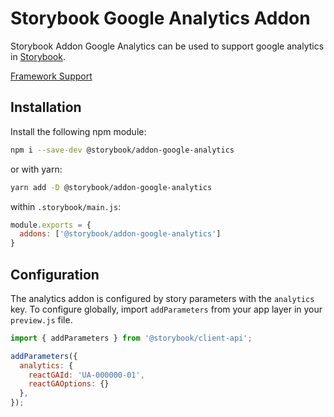 # Storybook Google Analytics Addon

Storybook Addon Google Analytics can be used to support google analytics in [Storybook](https://storybook.js.org).

[Framework Support](https://github.com/storybookjs/storybook/blob/master/ADDONS_SUPPORT.md)

## Installation

Install the following npm module:

```sh
npm i --save-dev @storybook/addon-google-analytics
```

or with yarn:

```sh
yarn add -D @storybook/addon-google-analytics
```

within `.storybook/main.js`:

```js
module.exports = {
  addons: ['@storybook/addon-google-analytics']
}
```

## Configuration

The analytics addon is configured by story parameters with the `analytics` key.  To configure globally, import `addParameters` from your app layer in your `preview.js` file.

```js
import { addParameters } from '@storybook/client-api';

addParameters({
  analytics: {
    reactGAId: 'UA-000000-01',
    reactGAOptions: {}
  },
});
```

